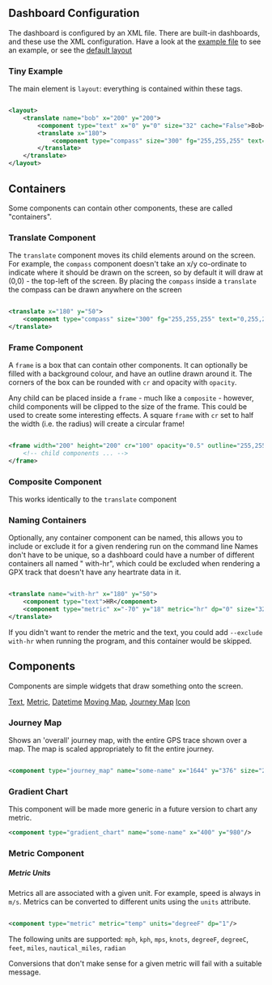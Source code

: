 ## Dashboard Configuration

The dashboard is configured by an XML file. There are built-in dashboards, and these use the XML configuration. Have a
look at the [example file](../../gopro_overlay/layouts/example.xml) to see an example, or see the
[default layout](../../gopro_overlay/layouts/default-1920x1080.xml)

### Tiny Example

The main element is `layout`: everything is contained within these tags.

```xml

<layout>
    <translate name="bob" x="200" y="200">
        <component type="text" x="0" y="0" size="32" cache="False">Bob</component>
        <translate x="180">
            <component type="compass" size="300" fg="255,255,255" text="0,255,255" textsize="32"/>
        </translate>
    </translate>
</layout>
```

## Containers

Some components can contain other components, these are called "containers".

### Translate Component

The `translate` component moves its child elements around on the screen. For example, the `compass` component doesn't
take an x/y co-ordinate to indicate where it should be drawn on the screen, so by default it will draw at (0,0) - the
top-left of the screen. By placing the `compass` inside a `translate` the compass can be drawn anywhere on the screen

```xml

<translate x="180" y="50">
    <component type="compass" size="300" fg="255,255,255" text="0,255,255" textsize="32"/>
</translate>
```

### Frame Component

A `frame` is a box that can contain other components. It can optionally be filled with a background colour, and have an
outline drawn around it. The corners of the box can be rounded with `cr` and opacity with `opacity`.

Any child can be placed inside a `frame` - much like a `composite` - however, child components will be clipped to the
size of the frame. This could be used to create some interesting effects. A square `frame` with `cr` set to half the
width (i.e. the radius) will create a circular frame!

```xml

<frame width="200" height="200" cr="100" opacity="0.5" outline="255,255,255">
    <!-- child components ... -->
</frame>
```

### Composite Component

This works identically to the `translate` component

### Naming Containers

Optionally, any container component can be named, this allows you to include or exclude it for a given rendering run on
the command line Names don't have to be unique, so a dashboard could have a number of different containers all named "
with-hr", which could be excluded when rendering a GPX track that doesn't have any heartrate data in it.

```xml

<translate name="with-hr" x="180" y="50">
    <component type="text">HR</component>
    <component type="metric" x="-70" y="18" metric="hr" dp="0" size="32" align="right"/>
</translate>
```

If you didn't want to render the metric and the text, you could add `--exclude with-hr` when running the program, and
this container would be skipped.

## Components

Components are simple widgets that draw something onto the screen.

[Text](#text-component), [Metric](#metric-component), [Datetime](#datetime)
[Moving Map](#moving-map), [Journey Map](#journey-map)
[Icon](#icon)


### Journey Map

Shows an 'overall' journey map, with the entire GPS trace shown over a map. The map is scaled appropriately to fit the
entire journey.

```xml

<component type="journey_map" name="some-name" x="1644" y="376" size="256" corner_radius="35"/>
```

### Gradient Chart

This component will be made more generic in a future version to chart any metric.

```xml
<component type="gradient_chart" name="some-name" x="400" y="980"/>
```
### Metric Component


##### Metric Units

Metrics all are associated with a given unit. For example, speed is always in `m/s`. Metrics can be converted to
different units using the `units` attribute.

```xml

<component type="metric" metric="temp" units="degreeF" dp="1"/>
```

The following units are supported: `mph`, `kph`, `mps`, `knots`, `degreeF`, `degreeC`, `feet`, `miles`, `nautical_miles`, `radian`

Conversions that don't make sense for a given metric will fail with a suitable message.



